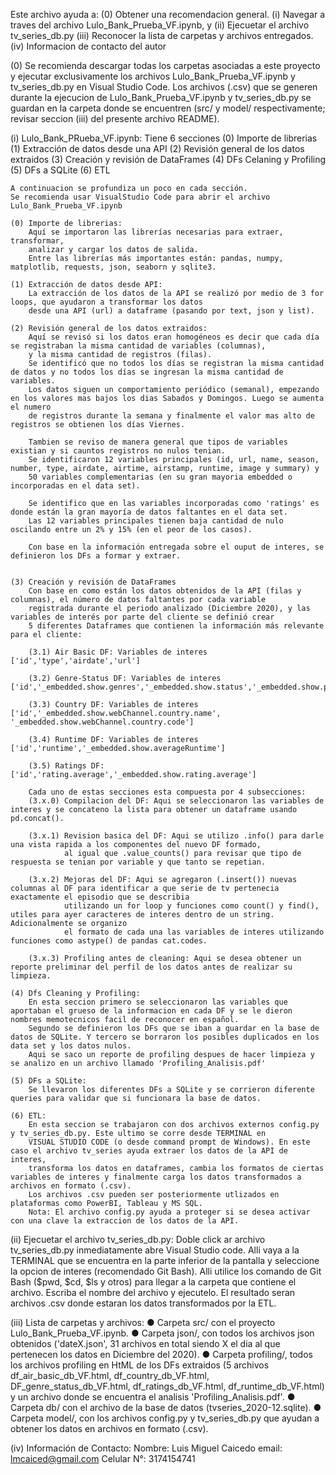 Este archivo ayuda a:
(0) Obtener una recomendacion general. 
(i) Navegar a traves del archivo Lulo_Bank_Prueba_VF.ipynb, y 
(ii) Ejecuetar el archivo tv_series_db.py
(iii) Reconocer la lista de carpetas y archivos entregados.
(iv) Informacion de contacto del autor

(0) Se recomienda descargar todas los carpetas asociadas a este proyecto y ejecutar exclusivamente los archivos 
    Lulo_Bank_Prueba_VF.ipynb y tv_series_db.py en Visual Studio Code. Los archivos (.csv) que se generen durante la 
    ejecucion de Lulo_Bank_Prueba_VF.ipynb y tv_series_db.py se guardan en la carpeta donde se encuentren 
    (src/ y model/ respectivamente; revisar seccion (iii) del presente archivo README).

(i) Lulo_Bank_PRueba_VF.ipynb: Tiene 6 secciones
    (0) Importe de librerias
    (1) Extracción de datos desde una API
    (2) Revisión general de los datos extraidos
    (3) Creación y revisión de DataFrames
    (4) DFs Celaning y Profiling
    (5) DFs a SQLite
    (6) ETL

    A continuacion se profundiza un poco en cada sección. 
    Se recomienda usar VisualStudio Code para abrir el archivo Lulo_Bank_Prueba_VF.ipynb

    (0) Importe de librerias: 
        Aquí se importaron las librerías necesarias para extraer, transformar,
        analizar y cargar los datos de salida. 
        Entre las librerías más importantes están: pandas, numpy, matplotlib, requests, json, seaborn y sqlite3.
    
    (1) Extracción de datos desde API: 
        La extracción de los datos de la API se realizó por medio de 3 for loops, que ayudaron a transformar los datos
        desde una API (url) a dataframe (pasando por text, json y list).

    (2) Revisión general de los datos extraidos:
        Aquí se revisó si los datos eran homogéneos es decir que cada día se registraban la misma cantidad de variables (columnas),
        y la misma cantidad de registros (filas). 
        Se identificó que no todos los días se registran la misma cantidad de datos y no todos los días se ingresan la misma cantidad de variables. 
        Los datos siguen un comportamiento periódico (semanal), empezando en los valores mas bajos los dias Sabados y Domingos. Luego se aumenta el numero
        de registros durante la semana y finalmente el valor mas alto de registros se obtienen los días Viernes.
        
        Tambien se reviso de manera general que tipos de variables existian y si cauntos registros no nulos tenian. 
        Se identificaron 12 variables principales (id, url, name, season, number, type, airdate, airtime, airstamp, runtime, image y summary) y 
        50 variables complementarias (en su gran mayoria embedded o incorporadas en el data set).

        Se identifico que en las variables incorporadas como 'ratings' es donde están la gran mayoría de datos faltantes en el data set. 
        Las 12 variables principales tienen baja cantidad de nulo oscilando entre un 2% y 15% (en el peor de los casos).  

        Con base en la información entregada sobre el ouput de interes, se definieron los DFs a formar y extraer. 
       
    
    (3) Creación y revisión de DataFrames
        Con base en como están los datos obtenidos de la API (filas y columnas), el número de datos faltantes por cada variable 
        registrada durante el periodo analizado (Diciembre 2020), y las variables de interés por parte del cliente se definió crear
        5 diferentes Dataframes que contienen la información más relevante para el cliente:
        
        (3.1) Air Basic DF: Variables de interes ['id','type','airdate','url']
        
        (3.2) Genre-Status DF: Variables de interes ['id','_embedded.show.genres','_embedded.show.status','_embedded.show.premiered']
        
        (3.3) Country DF: Variables de interes ['id','_embedded.show.webChannel.country.name', '_embedded.show.webChannel.country.code']

        (3.4) Runtime DF: Variables de interes ['id','runtime','_embedded.show.averageRuntime']
        
        (3.5) Ratings DF: ['id','rating.average','_embedded.show.rating.average']

        Cada uno de estas secciones esta compuesta por 4 subsecciones:
        (3.x.0) Compilacion del DF: Aqui se seleccionaron las variables de interes y se concateno la lista para obtener un dataframe usando pd.concat().
        
        (3.x.1) Revision basica del DF: Aqui se utilizo .info() para darle una vista rapida a los componentes del nuevo DF formado,
                al igual que .value_counts() para revisar que tipo de respuesta se tenian por variable y que tanto se repetian.
        
        (3.x.2) Mejoras del DF: Aqui se agregaron (.insert()) nuevas columnas al DF para identificar a que serie de tv pertenecia exactamente el episodio que se describia 
                utilizando un for loop y funciones como count() y find(), utiles para ayer caracteres de interes dentro de un string. Adicionalmente se organizo 
                el formato de cada una las variables de interes utilizando funciones como astype() de pandas cat.codes. 
        
        (3.x.3) Profiling antes de cleaning: Aqui se desea obtener un reporte preliminar del perfil de los datos antes de realizar su limpieza. 
    
    (4) Dfs Cleaning y Profiling:
        En esta seccion primero se seleccionaron las variables que aportaban el grueso de la informacion en cada DF y se le dieron nombres memotecnicos facil de reconocer en español.
        Segundo se definieron los DFs que se iban a guardar en la base de datos de SQLite. Y tercero se borraron los posibles duplicados en los data set y los datos nulos.
        Aqui se saco un reporte de profiling despues de hacer limpieza y se analizo en un archivo llamado 'Profiling_Analisis.pdf'

    (5) DFs a SQLite:
        Se llevaron los diferentes DFs a SQLite y se corrieron diferente queries para validar que si funcionara la base de datos.
    
    (6) ETL:
        En esta seccion se trabajaron con dos archivos externos config.py y tv_series_db.py. Este ultimo se corre desde TERMINAL en 
        VISUAL STUDIO CODE (o desde command prompt de Windows). En este caso el archivo tv_series ayuda extraer los datos de la API de interes, 
        transforma los datos en dataframes, cambia los formatos de ciertas variables de interes y finalmente carga los datos transformados a archivos en formato (.csv).
        Los archivos .csv pueden ser posteriormente utlizados en plataformas como PowerBI, Tableau y MS SQL.
        Nota: El archivo config.py ayuda a proteger si se desea activar con una clave la extraccion de los datos de la API.   

(ii) Ejecuetar el archivo tv_series_db.py:
     Doble click ar archivo tv_series_db.py inmediatamente abre Visual Studio code. 
     Alli vaya a la TERMINAL que se encuentra en la parte inferior de la pantalla y seleccione la opcion de interes (recomendado Git Bash).
     Alli utilice los comando de Git Bash ($pwd, $cd, $ls y otros) para llegar a la carpeta que contiene el archivo. 
     Escriba el nombre del archivo y ejecutelo. El resultado seran archivos .csv donde estaran los datos transformados por la ETL.
          


(iii) Lista de carpetas y archivos:
● Carpeta src/ con el proyecto Lulo_Bank_Prueba_VF.ipynb.
● Carpeta json/, con todos los archivos json obtenidos ('dateX.json', 31 archivos 
  en total siendo X el dia al que pertenecen los datos en Diciembre del 2020).
● Carpeta profiling/, todos los archivos profiling en HtML de los DFs extraidos (5 archivos
  df_air_basic_db_VF.html, df_country_db_VF.html, DF_genre_status_db_VF.html, df_ratings_db_VF.html, df_runtime_db_VF.html) y
  un archivo donde se encuentra el analisis 'Profiling_Analisis.pdf'.
● Carpeta db/ con el archivo de la base de datos (tvseries_2020-12.sqlite).
● Carpeta model/, con los archivos config.py y tv_series_db.py que ayudan a obtener los datos en archivos  en formato (.csv).

(iv) Información de Contacto:
Nombre: Luis Miguel Caicedo 
email: lmcaiced@gmail.com
Celular N°: 3174154741

